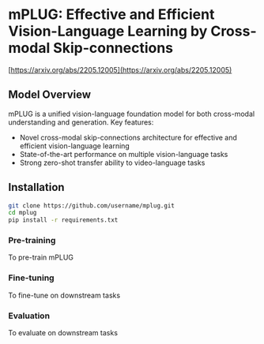 # mPLUG: Effective and Efficient Vision-Language Learning by Cross-modal Skip-connections

[https://arxiv.org/abs/2205.12005](https://arxiv.org/abs/2205.12005)
                      
## Model Overview

mPLUG is a unified vision-language foundation model for both cross-modal understanding and generation. Key features:

- Novel cross-modal skip-connections architecture for effective and efficient vision-language learning
- State-of-the-art performance on multiple vision-language tasks
- Strong zero-shot transfer ability to video-language tasks

## Installation

```bash
git clone https://github.com/username/mplug.git
cd mplug
pip install -r requirements.txt
```


### Pre-training

To pre-train mPLUG


### Fine-tuning

To fine-tune on downstream tasks


### Evaluation

To evaluate on downstream tasks
